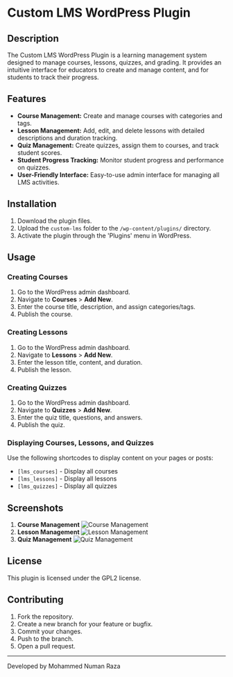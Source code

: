 # Custom LMS WordPress Plugin

## Description
The Custom LMS WordPress Plugin is a learning management system designed to manage courses, lessons, quizzes, and grading. It provides an intuitive interface for educators to create and manage content, and for students to track their progress.

## Features
- **Course Management:** Create and manage courses with categories and tags.
- **Lesson Management:** Add, edit, and delete lessons with detailed descriptions and duration tracking.
- **Quiz Management:** Create quizzes, assign them to courses, and track student scores.
- **Student Progress Tracking:** Monitor student progress and performance on quizzes.
- **User-Friendly Interface:** Easy-to-use admin interface for managing all LMS activities.

## Installation
1. Download the plugin files.
2. Upload the `custom-lms` folder to the `/wp-content/plugins/` directory.
3. Activate the plugin through the 'Plugins' menu in WordPress.

## Usage
### Creating Courses
1. Go to the WordPress admin dashboard.
2. Navigate to **Courses** > **Add New**.
3. Enter the course title, description, and assign categories/tags.
4. Publish the course.

### Creating Lessons
1. Go to the WordPress admin dashboard.
2. Navigate to **Lessons** > **Add New**.
3. Enter the lesson title, content, and duration.
4. Publish the lesson.

### Creating Quizzes
1. Go to the WordPress admin dashboard.
2. Navigate to **Quizzes** > **Add New**.
3. Enter the quiz title, questions, and answers.
4. Publish the quiz.

### Displaying Courses, Lessons, and Quizzes
Use the following shortcodes to display content on your pages or posts:
- `[lms_courses]` - Display all courses
- `[lms_lessons]` - Display all lessons
- `[lms_quizzes]` - Display all quizzes

## Screenshots
1. **Course Management**
   ![Course Management](screenshots/course-management.png)
2. **Lesson Management**
   ![Lesson Management](screenshots/lesson-management.png)
3. **Quiz Management**
   ![Quiz Management](screenshots/quiz-management.png)

## License
This plugin is licensed under the GPL2 license.

## Contributing
1. Fork the repository.
2. Create a new branch for your feature or bugfix.
3. Commit your changes.
4. Push to the branch.
5. Open a pull request.

---

Developed by Mohammed Numan Raza
